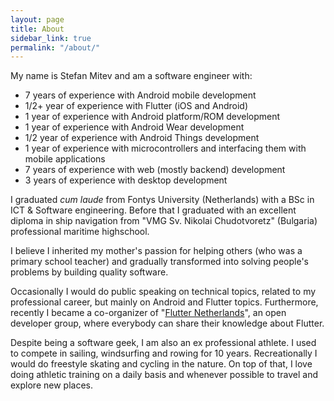 ```yaml
---
layout: page
title: About
sidebar_link: true
permalink: "/about/"
---
```


My name is Stefan Mitev and am a software engineer with: 
 * 7 years of experience with Android mobile development
 * 1/2+ year of experience with Flutter (iOS and Android)
 * 1 year of experience with Android platform/ROM development
 * 1 year of experience with Android Wear development
 * 1/2 year of experience with Android Things development
 * 1 year of experience with microcontrollers and interfacing them with mobile applications
 * 7 years of experience with web (mostly backend) development
 * 3 years of experience with desktop development
 
I graduated _cum laude_ from Fontys University (Netherlands) with a BSc in ICT & Software engineering. Before that I graduated with an excellent diploma in ship navigation from "VMG Sv. Nikolai Chudotvoretz" (Bulgaria) professional maritime highschool.

I believe I inherited my mother's passion for helping others (who was a primary school teacher) and gradually transformed into solving people's problems by building quality software.

Occasionally I would do public speaking on technical topics, related to my professional career, but mainly on Android and Flutter topics. Furthermore, recently I became a co-organizer of "[Flutter Netherlands](https://www.meetup.com/FlutterNL/)", an open developer group, where everybody can share their knowledge about Flutter.

Despite being a software geek, I am also an ex professional athlete. I used to compete in sailing, windsurfing and rowing for 10 years. Recreationally I would do freestyle skating and cycling in the nature. On top of that, I love doing athletic training on a daily basis and whenever possible to travel and explore new places.
